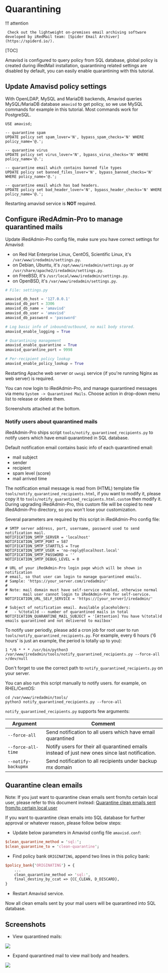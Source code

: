 # Quarantining

!!! attention

	 Check out the lightweight on-premises email archiving software developed by iRedMail team: [Spider Email Archiver](https://spiderd.io/).

[TOC]

Amavisd is configured to query policy from SQL database, global policy is
created during iRedMail installation, quarantining related settings are
disabled by default, you can easily enable quarantining with this tutorial.

## Update Amavisd policy settings
With OpenLDAP, MySQL and MariaDB backends, Amavisd queries MySQL/MariaDB
database `amavisd` to get policy, so we use MySQL commands for example in this
tutorial. Most commands work for PostgreSQL.

```
USE amavisd;

-- quarantine spam
UPDATE policy set spam_lover='N', bypass_spam_checks='N' WHERE policy_name='@.';

-- quarantine virus
UPDATE policy set virus_lover='N', bypass_virus_checks='N' WHERE policy_name='@.';

-- quarantine email which contains banned file types
UPDATE policy set banned_files_lover='N', bypass_banned_checks='N' WHERE policy_name='@.';

-- quarantine email which has bad headers.
UPDATE policy set bad_header_lover='N', bypass_header_checks='N' WHERE policy_name='@.';
```

Restarting amavisd service is __NOT__ required.

## Configure iRedAdmin-Pro to manage quarantined mails

Update iRedAdmin-Pro config file, make sure you have correct settings for Amavisd:

* on Red Hat Enterprise Linux, CentOS, Scientific Linux, it's `/var/www/iredadmin/settings.py`.
* on Debian, Ubuntu, it's `/opt/www/iredadmin/settings.py` or `/usr/share/apache2/iredadmin/settings.py`.
* on FreeBSD, it's `/usr/local/www/iredadmin/settings.py`.
* on OpenBSD, it's `/var/www/iredadmin/settings.py`.

```python
# File: settings.py

amavisd_db_host = '127.0.0.1'
amavisd_db_port = 3306
amavisd_db_name = 'amavisd'
amavisd_db_user = 'amavisd'
amavisd_db_password = 'password'

# Log basic info of inbound/outbound, no mail body stored.
amavisd_enable_logging = True

# Quarantining management
amavisd_enable_quarantine = True
amavisd_quarantine_port = 9998

# Per-recipient policy lookup
amavisd_enable_policy_lookup = True
```

Restarting Apache web server or `uwsgi` service (if you're running Nginx as
web server) is required.

You can now login to iRedAdmin-Pro, and manage quarantined messages via menu
`System -> Quarantined Mails`. Choose action in drop-down menu list to release
or delete them.

Screenshots attached at the bottom.

### Notify users about quarantined mails

iRedAdmin-Pro ships script `tools/notify_quarantined_recipients.py` to notify
users which have email quarantined in SQL database.

Default notification email contains basic info of each quarantined email:

* mail subject
* sender
* recipient
* spam level (score)
* mail arrived time

The notification email message is read from (HTML) template file
`tools/notify_quarantined_recipients.html`, if you want to modify it, please
copy it to `tools/notify_quarantined_recipients.html.custom` then modify it.
During upgrading iRedAdmin-Pro, this custom file will be copied to
new iRedAdmin-Pro directory, so you won't lose your customization.

Several parameters are required by this script in iRedAdmin-Pro config file:

```
# SMTP server address, port, username, password used to send notification mail.
NOTIFICATION_SMTP_SERVER = 'localhost'
NOTIFICATION_SMTP_PORT = 587
NOTIFICATION_SMTP_STARTTLS = True
NOTIFICATION_SMTP_USER = 'no-reply@localhost.local'
NOTIFICATION_SMTP_PASSWORD = ''
NOTIFICATION_SMTP_DEBUG_LEVEL = 0

# URL of your iRedAdmin-Pro login page which will be shown in notification
# email, so that user can login to manage quarantined emails.
# Sample: 'https://your_server.com/iredadmin/'
#
# Note: mail domain must have self-service enabled, otherwise normal
#       mail user cannot login to iRedAdmin-Pro for self-service.
NOTIFICATION_URL_SELF_SERVICE = 'https://[your_server]/iredadmin/'

# Subject of notification email. Available placeholders:
#   - %(total)d -- number of quarantined mails in total
NOTIFICATION_QUARANTINE_MAIL_SUBJECT = '[Attention] You have %(total)d emails quarantined and not delivered to mailbox'
```

To notify user periodly, please add a cron job for root user to run
`tools/notify_quarantined_recipients.py`. For example, every 6 hours ('6 hours'
is just an example, the period is totally up to you):

```
1 */6 * * * /usr/bin/python3 /var/www/iredadmin/tools/notify_quarantined_recipients.py --force-all >/dev/null
```

Don't forget to use the correct path to `notify_quarantined_recipients.py` on your server.

You can also run this script manually to notify users. for example,
on RHEL/CentOS:

```
cd /var/www/iredadmin/tools/
python3 notify_quarantined_recipients.py --force-all
```

`notify_quarantined_recipients.py` supports few arguments:

Argument | Comment
---|---
`--force-all` | Send notification to all users which have email quarantined
`--force-all-time` |  Notify users for their all quarantined emails instead of just new ones since last notification.
`--notify-backupmx` |  Send notification to all recipients under backup mx domain

## Quarantine clean emails

Note: If you just want to quarantine clean emails sent from/to certain local
user, please refer to this document instead:
[Quarantine clean emails sent from/to certain local user](./quarantine.clean.mails.per-user.html)

If you want to quarantine clean emails into SQL database for further approval
or whatever reason, please follow below steps:

* Update below parameters in Amavisd config file `amavisd.conf`:

```perl
$clean_quarantine_method = 'sql:';
$clean_quarantine_to = 'clean-quarantine';
```

* Find policy bank `ORIGINATING`, append two lines in this policy bank:

```perl
$policy_bank{'ORIGINATING'} = {
    ...
    clean_quarantine_method => 'sql:',
    final_destiny_by_ccat => {CC_CLEAN, D_DISCARD},
}
```

* Restart Amavisd service.

Now all clean emails sent by your mail users will be quarantined into SQL
database.

## Screenshots

* View quarantined mails:

![](./images/iredadmin/system_maillog_quarantined.png)

* Expand quarantined mail to view mail body and headers.

![](./images/iredadmin/system_maillog_quarantined_expanded.png)
